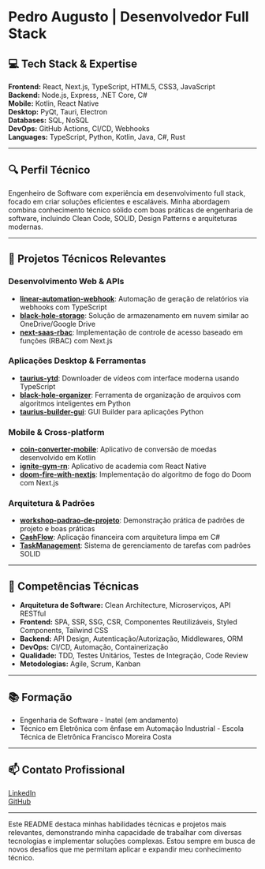 # Pedro Augusto | Desenvolvedor Full Stack

## 💻 Tech Stack & Expertise

**Frontend:** React, Next.js, TypeScript, HTML5, CSS3, JavaScript  
**Backend:** Node.js, Express, .NET Core, C#  
**Mobile:** Kotlin, React Native  
**Desktop:** PyQt, Tauri, Electron  
**Databases:** SQL, NoSQL  
**DevOps:** GitHub Actions, CI/CD, Webhooks  
**Languages:** TypeScript, Python, Kotlin, Java, C#, Rust

---

## 🔍 Perfil Técnico

Engenheiro de Software com experiência em desenvolvimento full stack, focado em criar soluções eficientes e escaláveis. Minha abordagem combina conhecimento técnico sólido com boas práticas de engenharia de software, incluindo Clean Code, SOLID, Design Patterns e arquiteturas modernas.

---

## 🚀 Projetos Técnicos Relevantes

### Desenvolvimento Web & APIs
- [**linear-automation-webhook**](https://github.com/pedroaba/linear-automation-webhook): Automação de geração de relatórios via webhooks com TypeScript
- [**black-hole-storage**](https://github.com/pedroaba/black-hole-storage): Solução de armazenamento em nuvem similar ao OneDrive/Google Drive
- [**next-saas-rbac**](https://github.com/pedroaba/next-saas-rbac): Implementação de controle de acesso baseado em funções (RBAC) com Next.js

### Aplicações Desktop & Ferramentas
- [**taurius-ytd**](https://github.com/pedroaba/taurius-ytd): Downloader de vídeos com interface moderna usando TypeScript
- [**black-hole-organizer**](https://github.com/pedroaba/black-hole-organizer): Ferramenta de organização de arquivos com algoritmos inteligentes em Python
- [**taurius-builder-gui**](https://github.com/pedroaba/taurius-builder-gui): GUI Builder para aplicações Python

### Mobile & Cross-platform
- [**coin-converter-mobile**](https://github.com/pedroaba/coin-converter-mobile): Aplicativo de conversão de moedas desenvolvido em Kotlin
- [**ignite-gym-rn**](https://github.com/pedroaba/ignite-gym-rn): Aplicativo de academia com React Native
- [**doom-fire-with-nextjs**](https://github.com/pedroaba/doom-fire-with-nextjs): Implementação do algoritmo de fogo do Doom com Next.js

### Arquitetura & Padrões
- [**workshop-padrao-de-projeto**](https://github.com/pedroaba/workshop-padrao-de-projeto): Demonstração prática de padrões de projeto e boas práticas
- [**CashFlow**](https://github.com/pedroaba/CashFlow): Aplicação financeira com arquitetura limpa em C#
- [**TaskManagement**](https://github.com/pedroaba/TaskManagement): Sistema de gerenciamento de tarefas com padrões SOLID

---

## 🔧 Competências Técnicas

- **Arquitetura de Software:** Clean Architecture, Microserviços, API RESTful
- **Frontend:** SPA, SSR, SSG, CSR, Componentes Reutilizáveis, Styled Components, Tailwind CSS
- **Backend:** API Design, Autenticação/Autorização, Middlewares, ORM
- **DevOps:** CI/CD, Automação, Containerização
- **Qualidade:** TDD, Testes Unitários, Testes de Integração, Code Review
- **Metodologias:** Agile, Scrum, Kanban

---

## 📚 Formação

- Engenharia de Software - Inatel (em andamento)
- Técnico em Eletrônica com ênfase em Automação Industrial - Escola Técnica de Eletrônica Francisco Moreira Costa

---

## 📫 Contato Profissional

[LinkedIn](https://www.linkedin.com/in/pedro-augusto-barbosa-aparecido-195247217/)  
[GitHub](https://github.com/pedroaba)

---

Este README destaca minhas habilidades técnicas e projetos mais relevantes, demonstrando minha capacidade de trabalhar com diversas tecnologias e implementar soluções complexas. Estou sempre em busca de novos desafios que me permitam aplicar e expandir meu conhecimento técnico.
